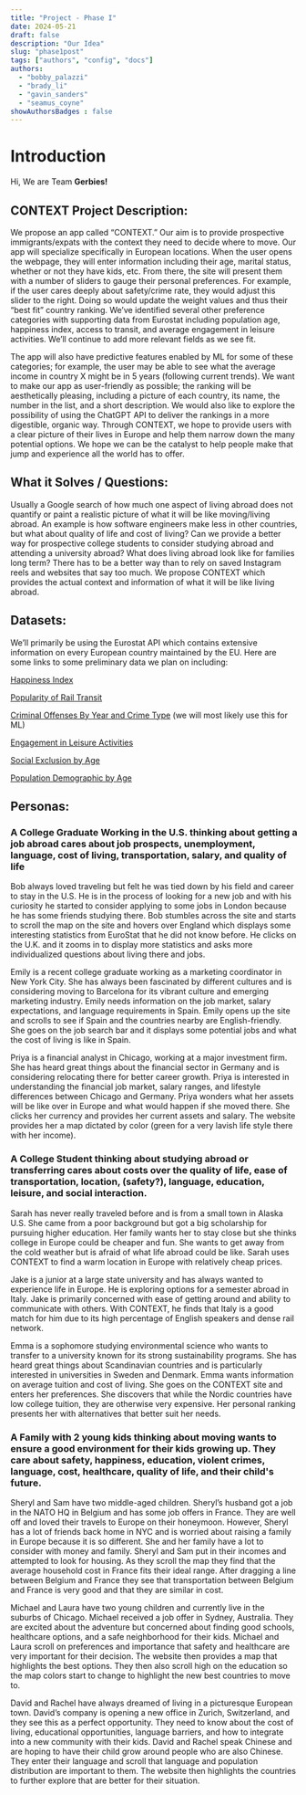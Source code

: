 ```yaml
---
title: "Project - Phase I"
date: 2024-05-21
draft: false
description: "Our Idea"
slug: "phase1post"
tags: ["authors", "config", "docs"]
authors:
  - "bobby_palazzi"
  - "brady_li"
  - "gavin_sanders"
  - "seamus_coyne"
showAuthorsBadges : false
---
```


# Introduction

Hi, We are Team **Gerbies!** 

## CONTEXT Project Description:

We propose an app called “CONTEXT.” Our aim is to provide prospective immigrants/expats with the context they need to decide where to move. Our app will specialize specifically in European locations. When the user opens the webpage, they will enter information including their age, marital status, whether or not they have kids, etc. From there, the site will present them with a number of sliders to gauge their personal preferences. For example, if the user cares deeply about safety/crime rate, they would adjust this slider to the right. Doing so would update the weight values and thus their “best fit” country ranking. We’ve identified several other preference categories with supporting data from Eurostat including population age, happiness index, access to transit, and average engagement in leisure activities. We’ll continue to add more relevant fields as we see fit. 

The app will also have predictive features enabled by ML for some of these categories; for example, the user may be able to see what the average income in country X might be in 5 years (following current trends). We want to make our app as user-friendly as possible; the ranking will be aesthetically pleasing, including a picture of each country, its name, the number in the list, and a short description. We would also like to explore the possibility of using the ChatGPT API to deliver the rankings in a more digestible, organic way. Through CONTEXT, we hope to provide users with a clear picture of their lives in Europe and help them narrow down the many potential options. We hope we can be the catalyst to help people make that jump and experience all the world has to offer. 


## What it Solves / Questions:
Usually a Google search of how much one aspect of living abroad does not quantify or paint a realistic picture of what it will be like moving/living abroad. An example is how software engineers make less in other countries, but what about quality of life and cost of living? Can we provide a better way for prospective college students to consider studying abroad and attending a university abroad? What does living abroad look like for families long term? There has to be a better way than to rely on saved Instagram reels and websites that say too much. We propose CONTEXT which provides the actual context and information of what it will be like living abroad. 

## Datasets:
We’ll primarily be using the Eurostat API which contains extensive information on every European country maintained by the EU. Here are some links to some preliminary data we plan on including:


[Happiness Index](https://ec.europa.eu/eurostat/databrowser/view/ilc_pw08$dv_426/default/table?lang=en&category=qol.qol_lif.qol_life_aff)

[Popularity of Rail Transit](https://ec.europa.eu/eurostat/databrowser/view/ttr00015/default/table?lang=en&category=t_rail)

[Criminal Offenses By Year and Crime Type](https://ec.europa.eu/eurostat/databrowser/view/crim_off_cat$dv_348/default/table?lang=en&category=qol.qol_saf.qol_safe_sec) (we will most likely use this for ML)

[Engagement in Leisure Activities](https://ec.europa.eu/eurostat/databrowser/view/ilc_scp01/default/table?lang=en&category=qol.qol_lei.qol_lei_le.qol_lei_qnt)

[Social Exclusion by Age](https://ec.europa.eu/eurostat/databrowser/view/ilc_peps01n__custom_11481642/default/table?lang=en)

[Population Demographic by Age](https://ec.europa.eu/eurostat/databrowser/view/demo_pjangroup/default/table?lang=en&category=eq.eq_demo.eq_pop1)


## Personas:
### A College Graduate Working in the U.S. thinking about getting a job abroad cares about job prospects, unemployment, language, cost of living, transportation, salary, and quality of life
	
Bob always loved traveling but felt he was tied down by his field and career to stay in the U.S. He is in the process of looking for a new job and with his curiosity he started to consider applying to some jobs in London because he has some friends studying there. Bob stumbles across the site and starts to scroll the map on the site and hovers over England which displays some interesting statistics from EuroStat that he did not know before. He clicks on the U.K. and it zooms in to display more statistics and asks more individualized questions about living there and jobs. 

Emily is a recent college graduate working as a marketing coordinator in New York City. She has always been fascinated by different cultures and is considering moving to Barcelona for its vibrant culture and emerging marketing industry. Emily needs information on the job market, salary expectations, and language requirements in Spain. Emily opens up the site and scrolls to see if Spain and the countries nearby are English-friendly. She goes on the job search bar and it displays some potential jobs and what the cost of living is like in Spain.

Priya is a financial analyst in Chicago, working at a major investment firm. She has heard great things about the financial sector in Germany and is considering relocating there for better career growth. Priya is interested in understanding the financial job market, salary ranges, and lifestyle differences between Chicago and Germany. Priya wonders what her assets will be like over in Europe and what would happen if she moved there. She clicks her currency and provides her current assets and salary. The website provides her a map dictated by color (green for a very lavish life style there with her income). 


### A College Student thinking about studying abroad or transferring cares about costs over the quality of life, ease of transportation, location, (safety?), language, education, leisure, and social interaction.

Sarah has never really traveled before and is from a small town in Alaska U.S. She came from a poor background but got a big scholarship for pursuing higher education. Her family wants her to stay close but she thinks college in Europe could be cheaper and fun. She wants to get away from the cold weather but is afraid of what life abroad could be like. Sarah uses CONTEXT to find a warm location in Europe with relatively cheap prices. 

Jake is a junior at a large state university and has always wanted to experience life in Europe. He is exploring options for a semester abroad in Italy. Jake is primarily concerned with ease of getting around and ability to communicate with others. With CONTEXT, he finds that Italy is a good match for him due to its high percentage of English speakers and dense rail network.

Emma is a sophomore studying environmental science who wants to transfer to a university known for its strong sustainability programs. She has heard great things about Scandinavian countries and is particularly interested in universities in Sweden and Denmark. Emma wants information on average tuition and cost of living. She goes on the CONTEXT site and enters her preferences. She discovers that while the Nordic countries have low college tuition, they are otherwise very expensive. Her personal ranking presents her with alternatives that better suit her needs.


### A Family with 2 young kids thinking about moving  wants to ensure a good environment for their kids growing up. They care about safety, happiness, education, violent crimes, language, cost, healthcare, quality of life, and their child's future.

Sheryl and Sam have two middle-aged children. Sheryl’s husband got a job in the NATO HQ in Belgium and has some job offers in France. They are well off and loved their travels to Europe on their honeymoon. However, Sheryl has a lot of friends back home in NYC and is worried about raising a family in Europe because it is so different. She and her family have a lot to consider with money and family. Sheryl and Sam put in their incomes and attempted to look for housing. As they scroll the map they find that the average household cost in  France fits their ideal range. After dragging a line between Belgium and France they see that transportation between Belgium and France is very good and that they are similar in cost.

Michael and Laura have two young children and currently live in the suburbs of Chicago. Michael received a job offer in Sydney, Australia. They are excited about the adventure but concerned about finding good schools, healthcare options, and a safe neighborhood for their kids. Michael and Laura scroll on preferences and importance that safety and healthcare are very important for their decision. The website then provides a map that highlights the best options. They then also scroll high on the education so the map colors start to change to highlight the new best countries to move to.

David and Rachel have always dreamed of living in a picturesque European town. David’s company is opening a new office in Zurich, Switzerland, and they see this as a perfect opportunity. They need to know about the cost of living, educational opportunities, language barriers, and how to integrate into a new community with their kids. David and Rachel speak Chinese and are hoping to have their child grow around people who are also Chinese. They enter their language and scroll that language and population distribution are important to them. The website then highlights the countries to further explore that are better for their situation. 




